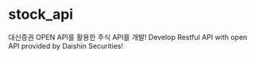 # stock_api

대신증권 OPEN API를 활용한 주식 API를 개발!
Develop Restful API with open API provided by Daishin Securities!


